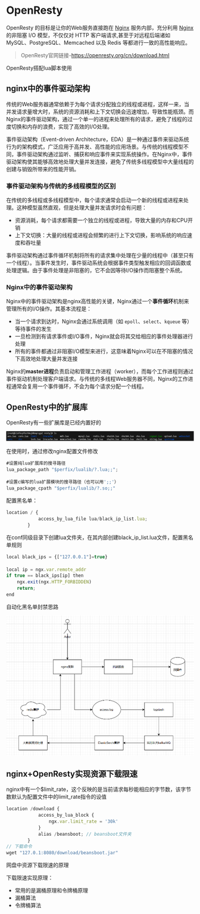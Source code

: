 # OpenResty

OpenResty 的目标是让你的Web服务直接跑在 [Nginx](https://openresty.org/cn/nginx.html) 服务内部，充分利用 [Nginx](https://openresty.org/cn/nginx.html) 的非阻塞 I/O 模型，不仅仅对 HTTP 客户端请求,甚至于对远程后端诸如 MySQL、PostgreSQL、Memcached 以及 Redis 等都进行一致的高性能响应。

> OpenResty官网链接-https://openresty.org/cn/download.html

OpenResty搭配lua脚本使用

## nginx中的事件驱动架构

传统的Web服务器通常依赖于为每个请求分配独立的线程或进程，这样一来，当并发请求量增大时，系统的资源消耗和上下文切换会迅速增加，导致性能瓶颈。而Nginx的事件驱动架构，通过一个单一的进程来处理所有的请求，避免了线程的过度切换和内存的浪费，实现了高效的I/O处理。

事件驱动架构（Event-driven Architecture，EDA）是一种通过事件来驱动系统行为的架构模式，广泛应用于高并发、高性能的应用场景。与传统的线程模型不同，事件驱动架构通过监听、捕获和响应事件来实现系统操作。在Nginx中，事件驱动架构使其能够高效地处理大量并发连接，避免了传统多线程模型中大量线程的创建与销毁所带来的性能开销。

### 事件驱动架构与传统的多线程模型的区别

在传统的多线程或多线程模型中，每个请求通常会启动一个新的线程或进程来处理。这种模型虽然直观，但是处理大量并发请求时会有问题：

- 资源消耗，每个请求都需要一个独立的线程或进程，导致大量的内存和CPU开销
- 上下文切换：大量的线程或进程会频繁的进行上下文切换，影响系统的响应速度和吞吐量

事件驱动架构通过事件循环机制将所有的请求集中处理在少量的线程中（甚至只有一个线程）。当事件发生时，事件驱动系统会根据事件类型触发相应的回调函数或处理逻辑。由于事件处理是非阻塞的，它不会因等待I/O操作而阻塞整个系统。

### Nginx中的事件驱动架构

Nginx中的事件驱动架构是nginx高性能的关键，Nginx通过一个**事件循环**机制来管理所有的I/O操作。其基本流程是：

- 当一个请求到达时，Nginx会通过系统调用（如 `epoll`、`select`、`kqueue` 等）等待事件的发生
- 一旦检测到有请求事件或I/O事件，Nginx就会将其交给相应的事件处理器进行处理
- 所有的事件都通过非阻塞I/O模型来进行，这意味着Nginx可以在不阻塞的情况下高效地处理大量并发连接

Nginx的**master进程**负责启动和管理工作进程（worker），而每个工作进程则通过事件驱动机制处理客户端请求。与传统的多线程Web服务器不同，Nginx的工作进程通常会复用一个事件循环，不会为每个请求分配一个线程。

## OpenResty中的扩展库

OpenResty有一些扩展库是已经内置好的

![](../../assets/nginx/1.png)

在使用时，通过修改nginx配置文件修改

```js
#设置纯lua扩展库的搜寻路径
lua_package_path "$perfix/lualib/?.lua;;";

#设置c编写的lua扩展模块的搜寻路径（也可以用';;'）
lua_package_cpath "$perfix/lualib/?.so;;"
```

配置黑名单：

```js
location / {
            access_by_lua_file lua/black_ip_list.lua;
        }
```

在conf同级目录下创建lua文件夹，在其内部创建black_ip_list.lua文件，配置黑名单规则

```js
local black_ips = {["127.0.0.1"]=true}

local ip = ngx.var.remote_addr
if true == black_ips[ip] then
    ngx.exit(ngx.HTTP_FORBIDDEN)
    return;
end
```

自动化黑名单封禁思路

![](../../assets/nginx/2.png)

## nginx+OpenResty实现资源下载限速

nginx中有一个$limit_rate，这个反映的是当前请求每秒能相应的字节数，该字节数默认为配置文件中的limit_rate指令的设值

```js
location /download {
            access_by_lua_block {
                ngx.var.limit_rate = '30k'
            }        
            alias /beansboot; // beansboot文件夹
        } 
// 下载命令
wget "127.0.1:8080/download/beansboot.jar"

```

网盘中资源下载限速的原理

下载限速实现原理：

- 常用的是漏桶原理和令牌桶原理
- 漏桶算法
- 令牌桶算法
